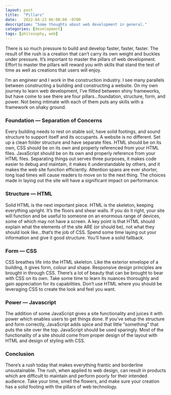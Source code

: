 ```yaml
---
layout: post
title:  "Pillars"
date:   2022-04-23 06:00:00 -0700
description: "Some thoughts about web development in general."
categories: [development]
tags: [philosophy, web]
---
```


There is so much pressure to build and develop faster, faster, faster. The result of the rush is a creation that can’t carry its own weight and buckles under pressure. It’s important to master the pillars of web development. Effort to master the pillars will reward you with skills that stand the test of time as well as creations that users will enjoy.

<!--more-->

I’m an engineer and I work in the construction industry. I see many parallels between constructing a building and constructing a website. On my own journey to learn web development, I’ve flitted between shiny frameworks, but have come to see there are four pillars…foundation, structure, form, and power. Not being intimate with each of them puts any skills with a framework on shaky ground.

### Foundation — Separation of Concerns

Every building needs to rest on stable soil, have solid footings, and sound structure to support itself and its occupants. A website is no different. Set up a clean folder structure and have separate files. HTML should be on its own, CSS should be on its own and properly referenced from your HTML files. JavaScript should be on its own and properly reference from your HTML files. Separating things out serves three purposes, it makes code easier to debug and maintain, it makes it understandable by others, and it makes the web site function efficiently. Attention spans are ever shorter, long load times will cause readers to move on to the next thing. The choices made in laying out the site will have a significant impact on performance.

### Structure — HTML

Solid HTML is the next important piece. HTML is the skeleton, keeping everything upright. It’s the floors and shear walls. If you do it right, your site will function and be useful to someone on an enormous range of devices, some of which may not have a screen. A key point is that HTML should explain what the elements of the site ARE (or should be), not what they should look like…that’s the job of CSS. Spend some time laying out your information and give it good structure. You’ll have a solid fallback.

### Form — CSS

CSS breathes life into the HTML skeleton. Like the exterior envelope of a building, it gives form, colour and shape. Responsive design principles are brought in through CSS. There’s a lot of beauty that can be brought to bear with CSS on its own. Take some time to learn its nuances thoroughly and gain appreciation for its capabilities. Don’t use HTML where you should be leveraging CSS to create the look and feel you want.

### Power — Javascript

The addition of some JavaScript gives a site functionality and juices it with power which enables users to get things done. If you’ve setup the structure and form correctly, JavaScript adds spice and that little “something” that puts the site over the top. JavaScript should be used sparingly. Most of the functionality of a site should come from proper design of the layout with HTML and design of styling with CSS.

### Conclusion

There’s a rush today that makes everything frantic and borderline unsustainable. The rush, when applied to web design, can result in products which are difficult to maintain and perform poorly for their intended audience. Take your time, smell the flowers, and make sure your creation has a solid footing with the pillars of web technology.
